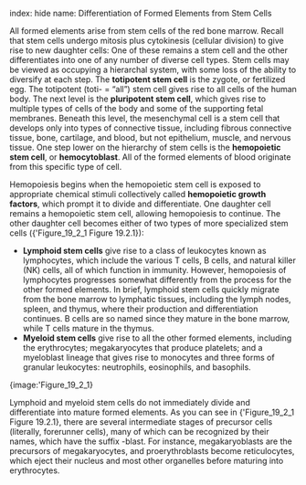 index: hide
name: Differentiation of Formed Elements from Stem Cells

All formed elements arise from stem cells of the red bone marrow. Recall that stem cells undergo mitosis plus cytokinesis (cellular division) to give rise to new daughter cells: One of these remains a stem cell and the other differentiates into one of any number of diverse cell types. Stem cells may be viewed as occupying a hierarchal system, with some loss of the ability to diversify at each step. The  **totipotent stem cell** is the zygote, or fertilized egg. The totipotent (toti- = “all”) stem cell gives rise to all cells of the human body. The next level is the  **pluripotent stem cell**, which gives rise to multiple types of cells of the body and some of the supporting fetal membranes. Beneath this level, the mesenchymal cell is a stem cell that develops only into types of connective tissue, including fibrous connective tissue, bone, cartilage, and blood, but not epithelium, muscle, and nervous tissue. One step lower on the hierarchy of stem cells is the  **hemopoietic stem cell**, or  **hemocytoblast**. All of the formed elements of blood originate from this specific type of cell.

Hemopoiesis begins when the hemopoietic stem cell is exposed to appropriate chemical stimuli collectively called  **hemopoietic growth factors**, which prompt it to divide and differentiate. One daughter cell remains a hemopoietic stem cell, allowing hemopoiesis to continue. The other daughter cell becomes either of two types of more specialized stem cells ({'Figure_19_2_1 Figure 19.2.1}):

  *  **Lymphoid stem cells** give rise to a class of leukocytes known as lymphocytes, which include the various T cells, B cells, and natural killer (NK) cells, all of which function in immunity. However, hemopoiesis of lymphocytes progresses somewhat differently from the process for the other formed elements. In brief, lymphoid stem cells quickly migrate from the bone marrow to lymphatic tissues, including the lymph nodes, spleen, and thymus, where their production and differentiation continues. B cells are so named since they mature in the bone marrow, while T cells mature in the thymus.
  *  **Myeloid stem cells** give rise to all the other formed elements, including the erythrocytes; megakaryocytes that produce platelets; and a myeloblast lineage that gives rise to monocytes and three forms of granular leukocytes: neutrophils, eosinophils, and basophils.


{image:'Figure_19_2_1}
        

Lymphoid and myeloid stem cells do not immediately divide and differentiate into mature formed elements. As you can see in {'Figure_19_2_1 Figure 19.2.1}, there are several intermediate stages of precursor cells (literally, forerunner cells), many of which can be recognized by their names, which have the suffix -blast. For instance, megakaryoblasts are the precursors of megakaryocytes, and proerythroblasts become reticulocytes, which eject their nucleus and most other organelles before maturing into erythrocytes.
